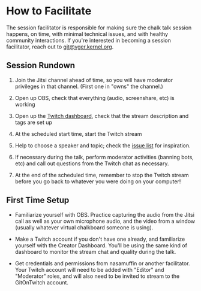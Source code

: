 # How to Facilitate

The session facilitator is responsible for making sure the chalk talk
session happens, on time, with minimal technical issues, and with
healthy community interactions. If you're interested in becoming a session
facilitator, reach out to git@vger.kernel.org.

## Session Rundown

1. Join the Jitsi channel ahead of time, so you will have moderator
privileges in that channel. (First one in "owns" the channel.)

2. Open up OBS, check that everything (audio, screenshare, etc) is working

3. Open up the
[Twitch dashboard](https://dashboard.twitch.tv/u/gitontwitch), check that
the stream description and tags are set up

4. At the scheduled start time, start the Twitch stream

5. Help to choose a speaker and topic; check the
[issue list](https://github.com/nasamuffin/git-chalk-talks/issues?q=is%3Aissue+is%3Aopen+label%3Atalk-topic)
for inspiration.

6. If necessary during the talk, perform moderator activities (banning
bots, etc) and call out questions from the Twitch chat as necessary.

7. At the end of the scheduled time, remember to stop the Twitch stream
before you go back to whatever you were doing on your computer!

## First Time Setup

* Familiarize yourself with OBS. Practice capturing the audio from the
Jitsi call as well as your own microphone audio, and the video from a
window (usually whatever virtual chalkboard someone is using).

* Make a Twitch account if you don't have one already, and familiarize
yourself with the Creator Dashboard. You'll be using the same kind of
dashboard to monitor the stream chat and quality during the talk.

* Get credentials and permissions from nasamuffin or another facilitator.
Your Twitch account will need to be added with "Editor" and "Moderator"
roles, and will also need to be invited to stream to the GitOnTwitch
account.
